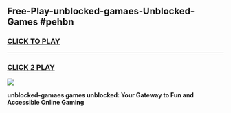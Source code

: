 
## Free-Play-unblocked-gamaes-Unblocked-Games #pehbn
<h3>
<a href="https://news.freeplayer.one?title=unblocked-gamaes&ref=8M">CLICK TO PLAY</a></h3>
<hr>

<h3>
<a href="https://news.freeplayer.one?title=unblocked-gamaes&ref=8M">CLICK 2 PLAY</a>
  
</h3>

<a href="https://news.freeplayer.one?title=unblocked-gamaes&ref=8M"><img src="https://clearcache.store/games.png"></a>


**unblocked-gamaes games unblocked: Your Gateway to Fun and Accessible Online Gaming**
